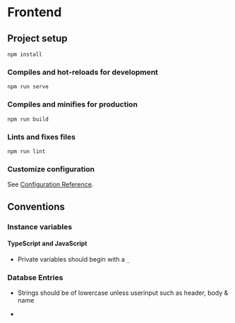 # Frontend

## Project setup

```text
npm install
```

### Compiles and hot-reloads for development

```text
npm run serve
```

### Compiles and minifies for production

```text
npm run build
```

### Lints and fixes files

```text
npm run lint
```

### Customize configuration

See [Configuration Reference](https://cli.vuejs.org/config/).

## Conventions

### Instance variables

#### TypeScript and JavaScript

* Private variables should begin with a `_`

### Databse Entries

* Strings should be of lowercase unless userinput such as header, body & name

* 